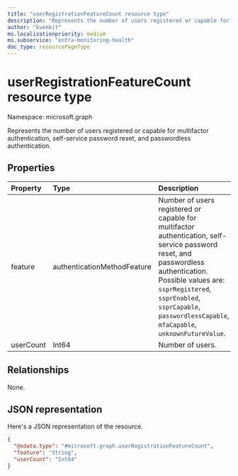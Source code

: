 ```yaml
---
title: "userRegistrationFeatureCount resource type"
description: "Represents the number of users registered or capable for multifactor authentication, self-service password reset, and passwordless authentication."
author: "kvenkit"
ms.localizationpriority: medium
ms.subservice: "entra-monitoring-health"
doc_type: resourcePageType
---
```


# userRegistrationFeatureCount resource type

Namespace: microsoft.graph

Represents the number of users registered or capable for multifactor authentication, self-service password reset, and passwordless authentication.

## Properties

|Property|Type|Description|
|:---|:---|:---|
|feature|authenticationMethodFeature|Number of users registered or capable for multifactor authentication, self-service password reset, and passwordless authentication. Possible values are: `ssprRegistered`, `ssprEnabled`, `ssprCapable`, `passwordlessCapable`, `mfaCapable`, `unknownFutureValue`.|
|userCount|Int64|Number of users.|

## Relationships

None.

## JSON representation

Here's a JSON representation of the resource.

<!-- {
  "blockType": "resource",
  "@odata.type": "microsoft.graph.userRegistrationFeatureCount"
}
-->
``` json
{
  "@odata.type": "#microsoft.graph.userRegistrationFeatureCount",
  "feature": "String",
  "userCount": "Int64"
}
```

